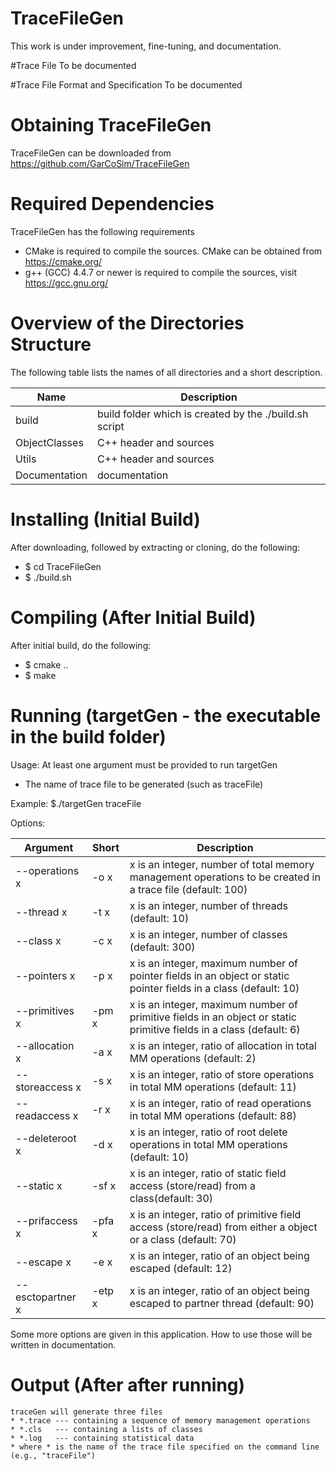 # TraceFileGen

This work is under improvement, fine-tuning, and documentation.

#Trace File
 To be documented

#Trace File Format and Specification
 To be documented
 	

# Obtaining TraceFileGen
TraceFileGen can be downloaded from https://github.com/GarCoSim/TraceFileGen

# Required Dependencies
  TraceFileGen has the following requirements
  * CMake is required to compile the sources. CMake can be obtained from https://cmake.org/
  * g++ (GCC) 4.4.7 or newer is required to compile the sources, visit https://gcc.gnu.org/

# Overview of the Directories Structure
  The following table lists the names of all directories and a short description.
  
 Name    		| Description
 -------------- | -----------
 build   		| build folder which is created by the ./build.sh script
 ObjectClasses	| C++ header and sources
 Utils			| C++ header and sources
 Documentation	| documentation
   
# Installing (Initial Build)
  After downloading, followed by extracting or cloning, do the following:
  * $ cd TraceFileGen
  * $ ./build.sh

# Compiling (After Initial Build)
  After initial build, do the following:
  * $ cmake ..
  * $ make
  
# Running (targetGen - the executable in the build folder)
Usage: At least one argument must be provided to run targetGen
* The name of trace file to be generated (such as traceFile)

Example: $./targetGen traceFile

Options:

  Argument				| Short			 | Description
 ---------------------- | -------------- | -----------
 --operations x  	    | -o x			 | x is an integer, number of total memory management operations to be created in a trace file (default: 100) 
 --thread x			    | -t x			 | x is an integer, number of threads (default: 10) 
 --class x			    | -c x      	 | x is an integer, number of classes (default: 300) 
 --pointers x			| -p x 			 | x is an integer, maximum number of pointer fields in an object or static pointer fields in a class (default: 10) 
 --primitives x			| -pm x     	 | x is an integer, maximum number of primitive fields in an object or static primitive fields in a class (default: 6) 
 --allocation x			| -a x      	 | x is an integer, ratio of allocation in total MM operations (default: 2) 
 --storeaccess x 		| -s x     		 | x is an integer, ratio of store operations in total MM operations (default: 11) 
 --readaccess x			| -r x      	 | x is an integer, ratio of read operations in total MM operations (default: 88) 
 --deleteroot x			| -d x      	 | x is an integer, ratio of root delete operations in total MM operations (default: 10) 
 --static x				| -sf x     	 | x is an integer, ratio of static field access (store/read) from a class(default: 30) 
 --prifaccess x			| -pfa x    	 | x is an integer, ratio of primitive field access (store/read) from either a object or a class  (default: 70) 
 --escape x				| -e x      	 | x is an integer, ratio of an object being escaped (default: 12) 
 --esctopartner x		| -etp x  		 | x is an integer, ratio of an object being escaped to partner thread (default: 90) 
 
 Some more options are given in this application. How to use those will be written in documentation.   

 # Output (After after running)
	traceGen will generate three files
	* *.trace --- containing a sequence of memory management operations 
	* *.cls   --- containing a lists of classes
	* *.log   --- containing statistical data
	* where * is the name of the trace file specified on the command line (e.g., "traceFile") 
	